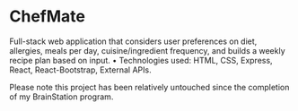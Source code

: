 # ChefMate

Full-stack web application that considers user preferences on diet, allergies, meals per day, cuisine/ingredient frequency, and builds a weekly recipe plan based on input.
• Technologies used: HTML, CSS, Express, React, React-Bootstrap, External APIs.

Please note this project has been relatively untouched since the completion of my BrainStation program.
